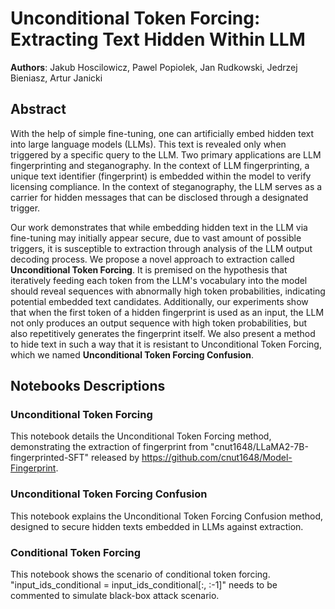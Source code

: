 # Unconditional Token Forcing: Extracting Text Hidden Within LLM

**Authors**: Jakub Hoscilowicz, Pawel Popiolek, Jan Rudkowski, Jedrzej Bieniasz, Artur Janicki

## Abstract

With the help of simple fine-tuning, one can artificially embed hidden text into large language models (LLMs). This text is revealed only when triggered by a specific query to the LLM. Two primary applications are LLM fingerprinting and steganography. In the context of LLM fingerprinting, a unique text identifier (fingerprint) is embedded within the model to verify licensing compliance. In the context of steganography, the LLM serves as a carrier for hidden messages that can be disclosed through a designated trigger.

Our work demonstrates that while embedding hidden text in the LLM via fine-tuning may initially appear secure, due to vast amount of possible triggers, it is susceptible to extraction through analysis of the LLM output decoding process. We propose a novel approach to extraction called **Unconditional Token Forcing**. It is premised on the hypothesis that iteratively feeding each token from the LLM's vocabulary into the model should reveal sequences with abnormally high token probabilities, indicating potential embedded text candidates. Additionally, our experiments show that when the first token of a hidden fingerprint is used as an input, the LLM not only produces an output sequence with high token probabilities, but also repetitively generates the fingerprint itself. We also present a method to hide text in such a way that it is resistant to Unconditional Token Forcing, which we named **Unconditional Token Forcing Confusion**.

## Notebooks Descriptions

### Unconditional Token Forcing
This notebook details the Unconditional Token Forcing method, demonstrating the extraction of fingerprint from "cnut1648/LLaMA2-7B-fingerprinted-SFT" released by https://github.com/cnut1648/Model-Fingerprint. 

### Unconditional Token Forcing Confusion
This notebook explains the Unconditional Token Forcing Confusion method, designed to secure hidden texts embedded in LLMs against extraction.

### Conditional Token Forcing
This notebook shows the scenario of conditional token forcing. "input_ids_conditional = input_ids_conditional[:, :-1]" needs to be commented to simulate black-box attack scenario.
